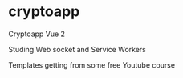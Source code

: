 # cryptoapp

Cryptoapp Vue 2

Studing Web socket and Service Workers

Templates getting from some free Youtube course

